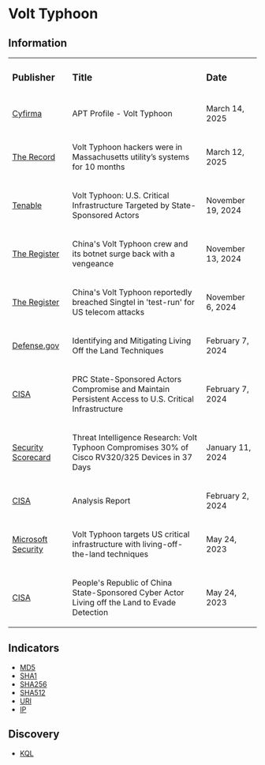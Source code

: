 # Volt Typhoon

## Information
<table>
  <tr>
    <td>
      <h3>Publisher</h3>
    </td>
    <td>
      <h3>Title</h3>
    </td>
    <td>
      <h3>Date</h3>
    </td>
  </tr>
  <tr>
    <td>
      <a href="https://www.cyfirma.com/research/apt-profile-volt-typhoon-2/">Cyfirma</a>
    </td>
    <td>
      <p>APT Profile - Volt Typhoon</p>
    </td>
    <td>
      <p>March 14, 2025</p>
    </td>
  </tr>
  <tr>
    <td>
      <a href="https://therecord.media/volt-typhoon-hackers-utility-months">The Record</a>
    </td>
    <td>
      <p>Volt Typhoon hackers were in Massachusetts utility’s systems for 10 months</p>
    </td>
    <td>
      <p>March 12, 2025</p>
    </td>
  </tr>
  <tr>
    <td>
      <a href="https://www.tenable.com/blog/volt-typhoon-u-s-critical-infrastructure-targeted-by-state-sponsored-actors">Tenable</a>
    </td>
    <td>
      <p>Volt Typhoon: U.S. Critical Infrastructure Targeted by State-Sponsored Actors</p>
    </td>
    <td>
      <p>November 19, 2024</p>
    </td>
  </tr>
  <tr>
    <td>
      <a href="https://www.theregister.com/2024/11/13/china_volt_typhoon_back/?td=keepreading">The Register</a>
    </td>
    <td>
      <p>China's Volt Typhoon crew and its botnet surge back with a vengeance</p>
    </td>
    <td>
      <p>November 13, 2024</p>
    </td>
  </tr>
  <tr>
    <td>
      <a href="https://www.theregister.com/2024/11/06/chinas_volt_typhoon_breached_singtel/">The Register</a>
    </td>
    <td>
      <p>China's Volt Typhoon reportedly breached Singtel in 'test-run' for US telecom attacks</p>
    </td>
    <td>
      <p>November 6, 2024</p>
    </td>
  </tr>
  <tr>
    <td>
      <a href="https://media.defense.gov/2024/Feb/07/2003389936/-1/-1/0/JOINT-GUIDANCE-IDENTIFYING-AND-MITIGATING-LOTL.PDF">Defense.gov</a>
    </td>
    <td>
      <p>Identifying and Mitigating Living Off the Land Techniques</p>
    </td>
    <td>
      <p>February 7, 2024</p>
    </td>
  </tr>
  <tr>
    <td>
      <a href="https://www.cisa.gov/news-events/cybersecurity-advisories/aa24-038a">CISA</a>
    </td>
    <td>
      <p>PRC State-Sponsored Actors Compromise and Maintain Persistent Access to U.S. Critical Infrastructure</p>
    </td>
    <td>
      <p>February 7, 2024</p>
    </td>
  </tr>
  <tr>
    <td>
      <a href="https://securityscorecard.com/blog/threat-intelligence-research-volt-typhoon/">Security Scorecard</a>
    </td>
    <td>
      <p>Threat Intelligence Research: Volt Typhoon Compromises 30% of Cisco RV320/325 Devices in 37 Days</p>
    </td>
    <td>
      <p>January 11, 2024</p>
    </td>
  </tr>
  <tr>
    <td>
      <a href="https://www.cisa.gov/sites/default/files/2024-02/MAR-10448362.c1.v1.CLEAR_.pdf">CISA</a>
    </td>
    <td>
      <p>Analysis Report</p>
    </td>
    <td>
      <p>February 2, 2024</p>
    </td>
  </tr>
  <tr>
    <td>
      <a href="https://www.microsoft.com/en-us/security/blog/2023/05/24/volt-typhoon-targets-us-critical-infrastructure-with-living-off-the-land-techniques/">Microsoft Security</a>
    </td>
    <td>
      <p>Volt Typhoon targets US critical infrastructure with living-off-the-land techniques</p>
    </td>
    <td>
      <p>May 24, 2023</p>
    </td>
  </tr>
  <tr>
    <td>
      <a href="https://www.cisa.gov/news-events/cybersecurity-advisories/aa23-144a">CISA</a>
    </td>
    <td>
      <p>People's Republic of China State-Sponsored Cyber Actor Living off the Land to Evade Detection</p>
    </td>
    <td>
      <p>May 24, 2023</p>
    </td>
  </tr>  
</table>

## Indicators
- <a href="https://github.com/PudgyDragon/IOCs/blob/main/All/Volt%20Typhoon/samples.md5">MD5</a>
- <a href="https://github.com/PudgyDragon/IOCs/blob/main/All/Volt%20Typhoon/samples.sha1">SHA1</a>
- <a href="https://github.com/PudgyDragon/IOCs/blob/main/All/Volt%20Typhoon/samples.sha256">SHA256</a>
- <a href="https://github.com/PudgyDragon/IOCs/blob/main/All/Volt%20Typhoon/samples.sha512">SHA512</a>
- <a href="https://github.com/PudgyDragon/IOCs/blob/main/All/Volt%20Typhoon/uri.txt">URI</a>
- <a href="https://github.com/PudgyDragon/IOCs/blob/main/All/Volt%20Typhoon/IPs.txt">IP</a>

## Discovery
- <a href="https://github.com/PudgyDragon/IOCs/blob/main/All/Volt%20Typhoon/KQL.txt">KQL</a>
